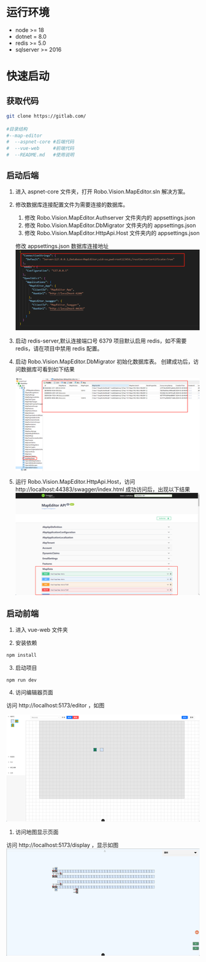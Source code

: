 # 运行环境

- node >= 18
- dotnet = 8.0
- redis >= 5.0
- sqlserver >= 2016

# 快速启动

## 获取代码

```bash
git clone https://gitlab.com/

#目录结构
#--map-editor
#  --aspnet-core #后端代码
#  --vue-web     #前端代码
#  --README.md   #使用说明

```

## 启动后端

1. 进入 aspnet-core 文件夹，打开 Robo.Vision.MapEditor.sln 解决方案。

2. 修改数据库连接配置文件为需要连接的数据库。

   1. 修改 Robo.Vision.MapEditor.Authserver 文件夹内的 appsettings.json
   2. 修改 Robo.Vision.MapEditor.DbMigrator 文件夹内的 appsettings.json
   3. 修改 Robo.Vision.MapEditor.HttpApi.Host 文件夹内的 appsettings.json

   修改 appsettings.json 数据库连接地址
   ![alt text](images/image.png)

3. 启动 redis-server,默认连接端口号 6379
   项目默认启用 redis，如不需要 redis，请在项目中禁用 redis 配置。

4. 启动 Robo.Vision.MapEditor.DbMigrator 初始化数据库表。
   创建成功后，访问数据库可看到如下结果

   ![alt text](images/image6.png)

5. 运行 Robo.Vision.MapEditor.HttpApi.Host，访问 http://localhost:44383/swagger/index.html
   成功访问后，出现以下结果
   ![alt text](images/image-1.png)

## 启动前端

1. 进入 vue-web 文件夹

2. 安装依赖

```bash
npm install
```

3. 启动项目

```bash
npm run dev
```

4. 访问编辑器页面

访问 http://localhost:5173/editor ，如图

![alt text](images/image-2.png)

1. 访问地图显示页面

访问 http://localhost:5173/display ，显示如图
![alt text](images/image-3.png)
